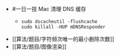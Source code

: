 - #一日一技 Mac 清理 DNS 缓存
	- ```shell
	  sudo dscacheutil -flushcache
	  sudo killall -HUP mDNSResponder
	  ```
- [[算法/题目/字符频次唯一的最小删除次数]]
- [[算法/题目/图像渲染]]
